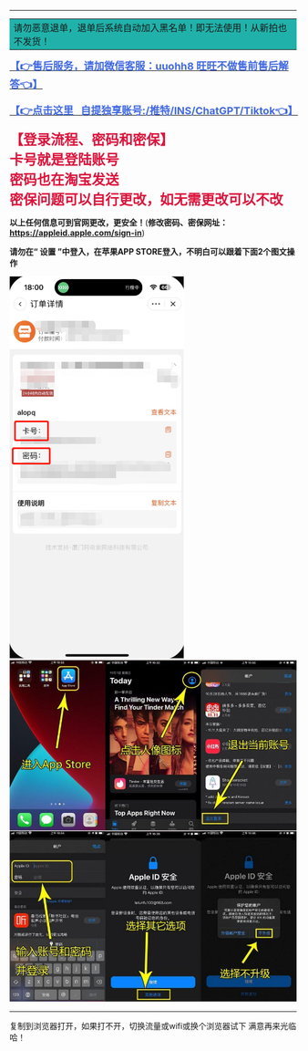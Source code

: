 

------

<table><tr><td bgcolor=#20B2AA
><font size=3>请勿恶意退单，退单后系统自动加入黑名单！即无法使用！从新拍也不发货！</td></tr></table></font>


**[<font size=4 color=#4169E1>【👉售后服务，请加微信客服：uuohh8  旺旺不做售前售后解答👈】</font>](Wechat/Wechat.md)**

**[<font size=4 color=#4169E1>【👉点击这里   自提独享账号:/推特/INS/ChatGPT/Tiktok👈】</font>](http://uuohh8.top/)**

**<font size=5 color=#DC143C>【登录流程、密码和密保】<br />卡号就是登陆账号<br />密码也在淘宝发送<br />密保问题可以自行更改，如无需更改可以不改<br /></font>**

**以上任何信息可到官网更改，更安全！**(**修改密码、密保网址：https://appleid.apple.com/sign-in**)

**请勿在“ 设置 ”中登入，在苹果APP STORE登入，不明白可以跟着下面2个图文操作**

![](微信截图_20230526181105.png) ![](login.png)

------

复制到浏览器打开，如果打不开，切换流量或wifi或换个浏览器试下
满意再来光临哈！